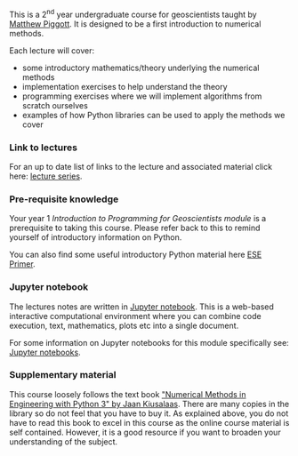 This is a 2<sup>nd</sup> year undergraduate course for geoscientists taught by [Matthew Piggott](http://www.imperial.ac.uk/people/m.d.piggott).
It is designed to be a first introduction to numerical methods. 

Each lecture will cover:

* some introductory mathematics/theory underlying the numerical methods
* implementation exercises to help understand the theory
* programming exercises where we will implement algorithms from scratch ourselves
* examples of how Python libraries can be used to apply the methods we cover


### Link to lectures

For an up to date list of links to the lecture and associated material click here: [lecture series](http://matt-piggott.github.io/Numerical-methods-undergraduate/lecture_series/).


### Pre-requisite knowledge

Your year 1 *Introduction to Programming for Geoscientists module* is a prerequisite to taking this course. Please refer back to this to remind yourself of introductory information on Python.

You can also find some useful introductory Python material here 
[ESE Primer](https://primer-computational-mathematics.github.io/book/b_coding/Intro%20to%20Python/intro.html).



### Jupyter notebook

The lectures notes are written in [Jupyter notebook](https://jupyter.org/). This is a web-based interactive computational environment where you can combine code execution, text, mathematics, plots etc into a single document. 

For some information on Jupyter notebooks for this module specifically see: [Jupyter notebooks](http://matt-piggott.github.io/Numerical-methods-undergraduate/notebooks/).


### Supplementary material

This course loosely follows the text book ["Numerical Methods in Engineering with Python 3" by Jaan Kiusalaas](http://www.cambridge.org/us/academic/subjects/engineering/engineering-mathematics-and-programming/numerical-methods-engineering-python-3-3rd-edition). There are many copies in the library so do not feel that you have to buy it. As explained above, you do not have to read this book to excel in this course as the online course material is self contained. However, it is a good resource if you want to broaden your understanding of the subject.


